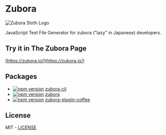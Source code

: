 # Zubora

![Zubora Sloth Logo](https://user-images.githubusercontent.com/8963743/84110724-40011980-a9da-11ea-9b79-ff020333fba9.jpg 'Zubora Sloth Logo')

JavaScript Test File Generator for zubora ("lazy" in Japanese) developers.

## Try it in The Zubora Page

[https://zubora.io/](https://zubora.io/)

## Packages

- [![npm version](https://badge.fury.io/js/zubora-cli.svg)](https://badge.fury.io/js/zubora-cli) [zubora-cli](https://www.npmjs.com/package/zubora-cli)
- [![npm version](https://badge.fury.io/js/zubora.svg)](https://badge.fury.io/js/zubora) [zubora](https://www.npmjs.com/package/zubora)
- [![npm version](https://badge.fury.io/js/zubora-plugin-coffee.svg)](https://badge.fury.io/js/zubora-plugin-coffee) [zubora-plugin-coffee](https://www.npmjs.com/package/zubora-plugin-coffee)

## License

MIT - [LICENSE](https://github.com/wataruoguchi/zubora/blob/master/LICENSE)
